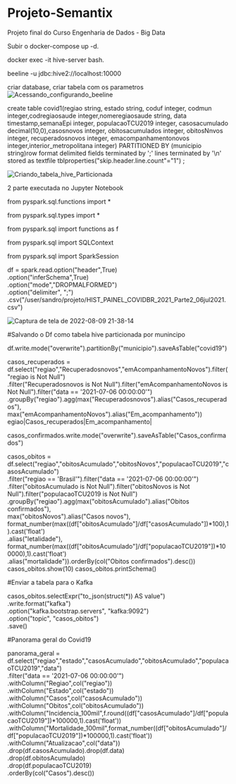 # Projeto-Semantix
Projeto final do Curso Engenharia de Dados - Big Data

Subir o docker-compose up -d.

docker exec -it hive-server bash.

beeline -u jdbc:hive2://localhost:10000

criar database, criar tabela com os parametros
![Acessando_configurando_beeline](https://user-images.githubusercontent.com/39307787/183940349-a435724d-f9ac-4735-80bb-313fe73d9a2d.png)



create table covid1(regiao string, estado string, coduf integer, codmun integer,codregiaosaude integer,nomeregiaosaude string, data timestamp,semanaEpi integer,
populacaoTCU2019 integer, casosacumulado decimal(10,0),casosnovos integer, obitosacumulados integer, obitosNnvos integer, recuperadosnovos integer,
emacompanhamentonovos integer,interior_metropolitana integer) PARTITIONED BY (municipio string)row format delimited fields terminated by ';' lines terminated by '\n'
stored as textfile tblproperties("skip.header.line.count"="1") ;

![Criando_tabela_hive_Particionada](https://user-images.githubusercontent.com/39307787/183940685-a120b69b-d380-4f8a-8962-e3ff91dce40c.png)

2 parte executada no Jupyter Notebook

from pyspark.sql.functions import *

from pyspark.sql.types import *

from pyspark.sql import functions as f

from pyspark.sql import SQLContext

from pyspark.sql import SparkSession

df = spark.read.option("header",True)\
    .option("inferSchema",True)\
    .option("mode","DROPMALFORMED")\
    .option("delimiter", ";")\
    .csv("/user/sandro/projeto/HIST_PAINEL_COVIDBR_2021_Parte2_06jul2021.csv")
    
 ![Captura de tela de 2022-08-09 21-38-14](https://user-images.githubusercontent.com/39307787/183941122-df400206-2878-47e0-8352-af4334ae8596.png)

    
       
#Salvando o Df como tabela hive particionada por munincipo

df.write.mode("overwrite").partitionBy("municipio").saveAsTable("covid19")

casos_recuperados = df.select("regiao","Recuperadosnovos","emAcompanhamentoNovos").filter("regiao is Not Null")\
.filter("Recuperadosnovos is Not Null").filter("emAcompanhamentoNovos is Not Null").filter("data == '2021-07-06 00:00:00'")\
.groupBy("regiao").agg(max("Recuperadosnovos").alias("Casos_recuperados"),\
                       max("emAcompanhamentoNovos").alias("Em_acompanhamento"))
           egiao|Casos_recuperados|Em_acompanhamento|        

casos_confirmados.write.mode("overwrite").saveAsTable("Casos_confirmados")

casos_obitos = df.select("regiao","obitosAcumulado","obitosNovos","populacaoTCU2019","casosAcumulado")\
.filter("regiao == 'Brasil'").filter("data == '2021-07-06 00:00:00'")\
.filter("obitosAcumulado is Not Null").filter("obitosNovos is Not Null").filter("populacaoTCU2019 is Not Null")\
.groupBy("regiao").agg(max("obitosAcumulado").alias("Obitos confirmados"),\
                       max("obitosNovos").alias("Casos novos"),\
                       format_number(max((df["obitosAcumulado"]/df["casosAcumulado"])*100),1).cast('float')\
                       .alias("letalidade"),\
                       format_number(max((df["obitosAcumulado"]/df["populacaoTCU2019"])*100000),1).cast('float')\
                       .alias("mortalidade")).orderBy(col("Obitos confirmados").desc())
casos_obitos.show(10)
casos_obitos.printSchema()
 
 #Enviar a tabela para o Kafka
 
 casos_obitos.selectExpr("to_json(struct(*)) AS value")\
.write.format("kafka")\
.option("kafka.bootstrap.servers", "kafka:9092")\
.option("topic", "casos_obitos")\
.save()


#Panorama geral do Covid19

panorama_geral = df.select("regiao","estado","casosAcumulado","obitosAcumulado","populacaoTCU2019","data")\
.filter("data == '2021-07-06 00:00:00'")\
.withColumn("Regiao",col("regiao"))\
.withColumn("Estado",col("estado"))\
.withColumn("Casos",col("casosAcumulado"))\
.withColumn("Obitos",col("obitosAcumulado"))\
.withColumn("Incidencia_100mil",f.round((df["casosAcumulado"]/df["populacaoTCU2019"])*100000,1).cast('float'))\
.withColumn("Mortalidade_100mil",format_number((df["obitosAcumulado"]/df["populacaoTCU2019"])*100000,1).cast('float'))\
.withColumn("Atualizacao",col("data"))\
.drop(df.casosAcumulado).drop(df.data)\
.drop(df.obitosAcumulado)\
.drop(df.populacaoTCU2019)\
.orderBy(col("Casos").desc())

















